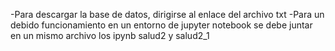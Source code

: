 -Para descargar la base de datos, dirigirse al enlace del archivo txt
-Para un debido funcionamiento en un entorno de jupyter notebook se debe juntar en un mismo archivo los ipynb salud2 y salud2_1
